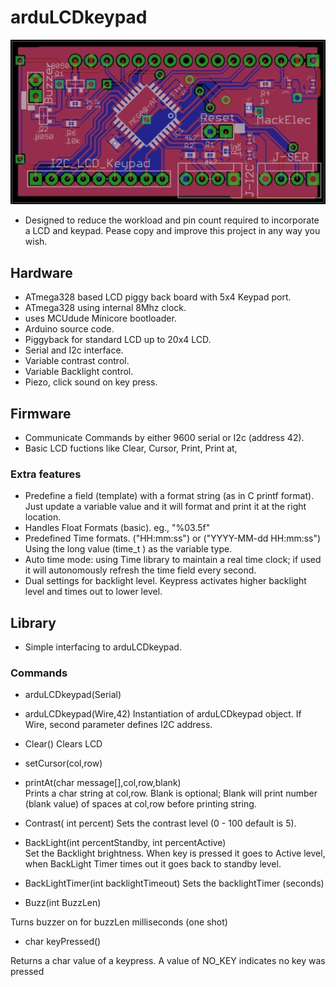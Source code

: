 # arduLCDkeypad

![arduLCDkeyboard](arduLCDkeyboard.JPG)

- Designed to reduce the workload and pin count required to incorporate a LCD and keypad.  Pease copy and improve this project in any way you wish.

## Hardware
- ATmega328 based LCD piggy back board with 5x4 Keypad port.
- ATmega328 using internal 8Mhz clock.
- uses MCUdude Minicore bootloader.
- Arduino source code.
- Piggyback for standard LCD up to 20x4 LCD.
- Serial and I2c interface.
- Variable contrast control.
- Variable Backlight control.
- Piezo, click sound on key press.

## Firmware
- Communicate Commands by either 9600 serial or I2c (address 42).
- Basic LCD fuctions like Clear, Cursor, Print, Print at,
### Extra features
- Predefine a field (template) with a format string (as in C printf format).  Just update a variable value and it will format and print it at the right location.
- Handles Float Formats (basic).  eg., "%03.5f"
- Predefined Time formats.  ("HH:mm:ss") or ("YYYY-MM-dd HH:mm:ss") Using the long value (time_t ) as the variable type.
- Auto time mode: using Time library to maintain a real time clock; if used it will autonomously refresh the time field every second.
- Dual settings for backlight level.  Keypress activates higher backlight level and times out to lower level.

## Library
- Simple interfacing to arduLCDkeypad.

### Commands

- arduLCDkeypad(Serial) 
- arduLCDkeypad(Wire,42)
Instantiation of arduLCDkeypad object.  If Wire, second parameter defines I2C address.

- Clear() 
Clears LCD
- setCursor(col,row)
- printAt(char message[],col,row,blank)  
Prints a char string at col,row. Blank is optional; Blank will print number (blank value) of spaces at col,row before printing string.
- Contrast( int percent) 
Sets the contrast level (0 - 100 default is 5).
- BackLight(int percentStandby, int percentActive)  
Set the Backlight brightness.  When key is pressed it goes to Active level, when BackLight Timer times out it goes back to standby level.
- BackLightTimer(int backlightTimeout)
Sets the backlightTimer (seconds)
- Buzz(int BuzzLen)

Turns buzzer on for buzzLen milliseconds (one shot)
- char keyPressed()

Returns a char value of a keypress.  A value of NO_KEY indicates no key was pressed



